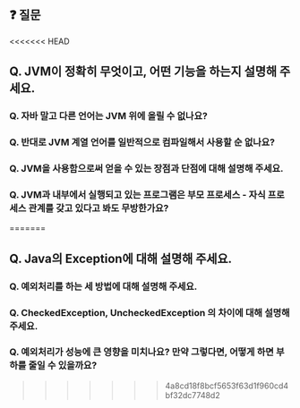 ## ❓ 질문
<<<<<<< HEAD
## Q. JVM이 정확히 무엇이고, 어떤 기능을 하는지 설명해 주세요.
### Q. 자바 말고 다른 언어는 JVM 위에 올릴 수 없나요?
### Q. 반대로 JVM 계열 언어를 일반적으로 컴파일해서 사용할 순 없나요?
### Q. JVM을 사용함으로써 얻을 수 있는 장점과 단점에 대해 설명해 주세요.
### Q. JVM과 내부에서 실행되고 있는 프로그램은 부모 프로세스 - 자식 프로세스 관계를 갖고 있다고 봐도 무방한가요?
=======
## Q. Java의 Exception에 대해 설명해 주세요.
### Q. 예외처리를 하는 세 방법에 대해 설명해 주세요.
### Q. CheckedException, UncheckedException 의 차이에 대해 설명해 주세요.
### Q. 예외처리가 성능에 큰 영향을 미치나요? 만약 그렇다면, 어떻게 하면 부하를 줄일 수 있을까요?
>>>>>>> 4a8cd18f8bcf5653f63d1f960cd4bf32dc7748d2
